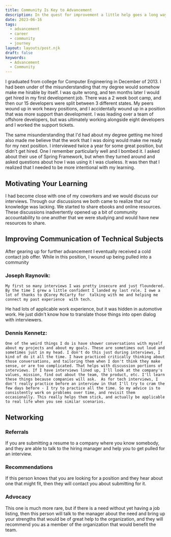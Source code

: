 ```yaml
---
title: Community Is Key to Advancement
description: In the quest for improvement a little help goes a long way.
date: 2023-06-16
tags:
  - advancement
  - career
  - community
  - journey
layout: layouts/post.njk
draft: false
keywords:
  - Advancement
  - Community
---
```


I graduated from college for Computer Engineering in December of 2013. I had been under of the misunderstanding that my degree would somehow make me hirable by itself. I was quite wrong, and ten months later I would get hired in my first development job. There was a 2 week boot camp, and then our 15 developers were split between 3 different states. My peers wound up in work heavy positions, and I accidentally wound up in a position that was more support than development. I was leading over a team of offshore developers, but was ultimately working alongside eight developers and I worked the support tickets. 

The same misunderstanding that I'd had about my degree getting me hired also made me believe that the work that I was doing would make me ready for my next position. I interviewed twice a year for some great position, but didn't get hired. One I remember particularly well and I bombed it. I asked about their use of Spring Framework, but when they turned around and asked questions about how I was using it I was clueless. It was then that I realized that I needed to be more intentional with my learning. 


## Motivating Your Learning

I had become close with one of my coworkers and we would discuss our interviews. Through our discussions we both came to realize that our knowledge was lacking. We started to share ebooks and online resources. These discussions inadvertently opened up a bit of community accountability to one another that we were studying and would have new resources to share. 

## Improving Communication of Technical Subjects

After gearing up for further advancement I eventually received a cold contact job offer. While in this position, I wound up being pulled into a community 

### Joseph Raynovik:
```
My first so many interviews I was pretty insecure and just floundered. By the time I grew a little confident I landed my last role. I owe a lot of thanks to @Corey McCarty for  talking with me and helping me connect my past experience  with tech.
```
He had lots of applicable work experience, but it was hidden in automotive work. He just didn't know how to translate those things into open dialog with interviewers. 



### Dennis Kennetz:

```
One of the weird things I do is have shower conversations with myself about my projects and about my goals. These are sometimes out loud and sometimes just in my head. I don't do this just during interviews, I kind of do it all the time. I have practiced critically thinking about those conversations, and tailoring them when I don't think they make sense, or are too complicated. That helps with discussion portions of interviews. If I have interviews lined up, I'll look at the company's values, mission, find out about the team, the product, etc. I'll learn these things because companies will ask.  As for tech interviews, I don't really practice before an interview in that I'll try to cram the few days before - I try to practice all the time. So my advice is to consistently work on problems over time, and revisit them occasionally. This really helps them stick, and actually be applicable to real life when you see similar scenarios.
```


## Networking 

### Referrals
If you are submitting a resume to a company where you know somebody, and they are able to talk to the hiring manager and help you to get pulled for an interview. 

### Recommendations
If this person knows that you are looking for a position and they hear about one that might fit, then they will contact you about submitting for it. 

### Advocacy
This one is much more rare, but if there is a need without yet having a job listing, then this person will talk to the manager about the need and bring up your strengths that would be of great help to the organization, and they will recommend you as a member of the organization that would benefit the team. 